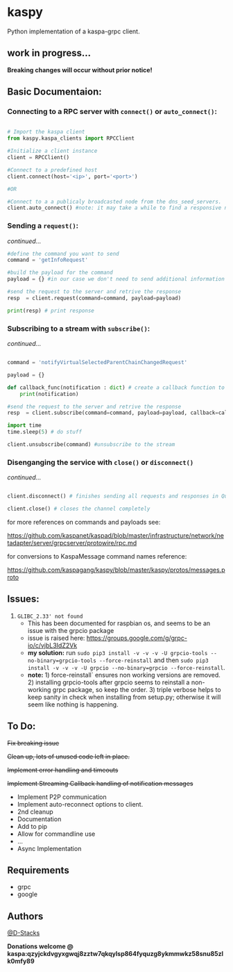 # kaspy

Python implementation of a kaspa-grpc client.

## work in progress...

**Breaking changes will occur without prior notice!**
    
## Basic Documentaion:

### Connecting to a RPC server with `connect()` or `auto_connect()`:

```python

# Import the kaspa client
from kaspy.kaspa_clients import RPCClient

#Initialize a client instance
client = RPCClient() 

#Connect to a predefined host
client.connect(host='<ip>', port='<port>') 

#OR

#Connect to a a publicaly broadcasted node from the dns_seed_servers.
client.auto_connect() #note: it may take a while to find a responsive nodes, timeout should be issued to not get stuck searching
```

### Sending a `request()`:

*continued...*
```python
#define the command you want to send
command = 'getInfoRequest'

#build the payload for the command
payload = {} #in our case we don't need to send additional information 

#send the request to the server and retrive the response
resp  = client.request(command=command, payload=payload)

print(resp) # print response
```

### Subscribing to a stream with `subscribe()`:

*continued...*
```python 

command = 'notifyVirtualSelectedParentChainChangedRequest'

payload = {}

def callback_func(notification : dict) # create a callback function to process the notifications
    print(notification)

#send the request to the server and retrive the response
resp  = client.subscribe(command=command, payload=payload, callback=callback_func)

import time
time.sleep(5) # do stuff

client.unsubscribe(command) #unsubscribe to the stream
```

### Disenganging the service with `close()` or `disconnect()`

*continued...*
```python

client.disconnect() # finishes sending all requests and responses in Que, halts all operations, but keeps the channel open.

client.close() # closes the channel completely

```

for more references on commands and payloads see:

https://github.com/kaspanet/kaspad/blob/master/infrastructure/network/netadapter/server/grpcserver/protowire/rpc.md 

for conversions to KaspaMessage command names reference:

https://github.com/kaspagang/kaspy/blob/master/kaspy/protos/messages.proto

## Issues:
1) `GLIBC_2.33' not found`
    - This has been documented for raspbian os, and seems to be an issue with the grpcio package
    - issue is raised here: https://groups.google.com/g/grpc-io/c/vjbL3IdZ2Vk
    - **my solution:** run `sudo pip3 install -v -v -v -U grpcio-tools --no-binary=grpcio-tools --force-reinstall` and then `sudo pip3 install -v -v -v -U grpcio --no-binary=grpcio --force-reinstall`.                    
    - **note:** 1) force-reinstall` ensures non working versions are removed. 2) installing grpcio-tools after grpcio           seems to reinstall a non-working grpc package, so keep the order. 3) triple verbose helps to keep sanity in             check when installing from setup.py; otherwise it will seem like nothing is happening.
                   

## To Do:
~~Fix breaking issue~~

~~Clean up, lots of unused code left in place.~~

~~Implement error handling and timeouts~~

~~Implement Streaming Callback handling of notification messages~~

- Implement P2P communication 
- Implement auto-reconnect options to client.
- 2nd cleanup
- Documentation
- Add to pip
- Allow for commandline use
- ...
- Async Implementation

## Requirements
- grpc
- google

## Authors 
[@D-Stacks](https://github.com/D-Stacks)

**Donations welcome @ kaspa:qzyjckdvgyxgwqj8zztw7qkqylsp864fyquzg8ykmmwkz58snu85zlk0mfy89**

